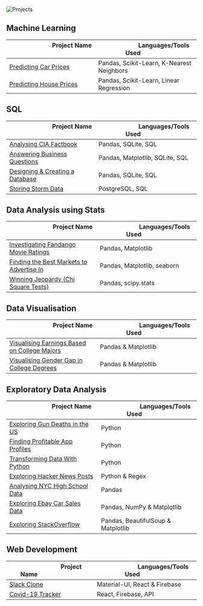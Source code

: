 ![Projects](portfolio.png)

## Machine Learning

| &nbsp; &nbsp; &nbsp; &nbsp; &nbsp; &nbsp; &nbsp; &nbsp; &nbsp; &nbsp; &nbsp; &nbsp; &nbsp; Project Name &nbsp; &nbsp; &nbsp; &nbsp; &nbsp; &nbsp; &nbsp; &nbsp; &nbsp; &nbsp; &nbsp; &nbsp; &nbsp;| &nbsp; &nbsp; &nbsp; &nbsp; &nbsp; &nbsp; &nbsp; &nbsp; &nbsp; &nbsp; &nbsp; Languages/Tools Used &nbsp; &nbsp; &nbsp; &nbsp; &nbsp; &nbsp; &nbsp; &nbsp;|
|-|-|
[Predicting Car Prices](Predicting%20Car%20Prices)| Pandas, Scikit-Learn, K-Nearest Neighbors
[Predicting House Prices](Predicting%20House%20Prices)| Pandas, Scikit-Learn, Linear Regression

## SQL

| &nbsp; &nbsp; &nbsp; &nbsp; &nbsp; &nbsp; &nbsp; &nbsp; &nbsp; &nbsp; &nbsp; &nbsp; &nbsp; Project Name &nbsp; &nbsp; &nbsp; &nbsp; &nbsp; &nbsp; &nbsp; &nbsp; &nbsp; &nbsp; &nbsp; &nbsp; &nbsp;| &nbsp; &nbsp; &nbsp; &nbsp; &nbsp; &nbsp; &nbsp; &nbsp; &nbsp; &nbsp; &nbsp; Languages/Tools Used &nbsp; &nbsp; &nbsp; &nbsp; &nbsp; &nbsp; &nbsp; &nbsp;|
|-|-|
[Analysing CIA Factbook](Analysing%20CIA%20Factbook)| Pandas, SQLite, SQL
[Answering Business Questions](Answering%20Business%20Questions)| Pandas, Matplotlib, SQLite, SQL
[Designing & Creating a Database](Designing%20&%20Creating%20a%20Database)|Pandas, SQLite, SQL
[Storing Storm Data](Storing%20Storm%20Data)| PostgreSQL, SQL

## Data Analysis using Stats

| &nbsp; &nbsp; &nbsp; &nbsp; &nbsp; &nbsp; &nbsp; &nbsp; &nbsp; &nbsp; &nbsp; &nbsp; &nbsp; Project Name &nbsp; &nbsp; &nbsp; &nbsp; &nbsp; &nbsp; &nbsp; &nbsp; &nbsp; &nbsp; &nbsp; &nbsp; &nbsp;| &nbsp; &nbsp; &nbsp; &nbsp; &nbsp; &nbsp; &nbsp; &nbsp; &nbsp; &nbsp; &nbsp; Languages/Tools Used &nbsp; &nbsp; &nbsp; &nbsp; &nbsp; &nbsp; &nbsp; &nbsp;|
|-|-|
[Investigating Fandango Movie Ratings](Investigating%20Fandango%20Movie%20Ratings)|Pandas, Matplotlib
[Finding the Best Markets to Advertise In](Finding%20the%20Best%20Markets%20to%20Advertise%20In)|Pandas, Matplotlib, seaborn
[Winning Jeopardy (Chi Square Tests)](Winning%20Jeopardy%20(Chi%20SQuare%20Tests))| Pandas, scipy.stats

## Data Visualisation

| &nbsp; &nbsp; &nbsp; &nbsp; &nbsp; &nbsp; &nbsp; &nbsp; &nbsp; &nbsp; &nbsp; &nbsp; &nbsp; Project Name &nbsp; &nbsp; &nbsp; &nbsp; &nbsp; &nbsp; &nbsp; &nbsp; &nbsp; &nbsp; &nbsp; &nbsp; &nbsp;| &nbsp; &nbsp; &nbsp; &nbsp; &nbsp; &nbsp; &nbsp; &nbsp; &nbsp; &nbsp; &nbsp; Languages/Tools Used &nbsp; &nbsp; &nbsp; &nbsp; &nbsp; &nbsp; &nbsp; &nbsp;|
|-|-|
[Visualising Earnings Based on College Majors](Visualising%20Earnings%20Based%20on%20College%20Majors)| Pandas & Matplotlib
[Visualising Gender Gap in College Degrees](Visualising%20Gender%20Gap%20in%20College%20Degrees)|Pandas & Matplotlib

## Exploratory Data Analysis

| &nbsp; &nbsp; &nbsp; &nbsp; &nbsp; &nbsp; &nbsp; &nbsp; &nbsp; &nbsp; &nbsp; &nbsp; &nbsp; Project Name &nbsp; &nbsp; &nbsp; &nbsp; &nbsp; &nbsp; &nbsp; &nbsp; &nbsp; &nbsp; &nbsp; &nbsp; &nbsp;| &nbsp; &nbsp; &nbsp; &nbsp; &nbsp; &nbsp; &nbsp; &nbsp; &nbsp; &nbsp; &nbsp; Languages/Tools Used &nbsp; &nbsp; &nbsp; &nbsp; &nbsp; &nbsp; &nbsp; &nbsp;|
|-|-|
[Exploring Gun Deaths in the US](Exploring%20Gun%20Deaths%20in%20the%20US/)|Python
[Finding Profitable App Profiles](Finding%20Profitable%20App%20Profiles%20for%20App%20Store%20&%20Google%20Play%20Store)|Python
[Transforming Data With Python](Transforming%20Data%20With%20Python/)|Python
[Exploring Hacker News Posts](Exploring%20Hacker%20News%20Posts)|Python & Regex
[Analysing NYC High School Data](Analysing%20NYC%20High%20School%20Data)|Pandas
[Exploring Ebay Car Sales Data](Exploring%20Ebay%20Car%20Sales%20Data)|Pandas, NumPy & Matplotlib
[Exploring StackOverflow](Exploring%20StackOverflow)|Pandas, BeautifulSoup & Matplotlib

## Web Development

| &nbsp; &nbsp; &nbsp; &nbsp; &nbsp; &nbsp; &nbsp; &nbsp; &nbsp; &nbsp; &nbsp; &nbsp; &nbsp; Project Name &nbsp; &nbsp; &nbsp; &nbsp; &nbsp; &nbsp; &nbsp; &nbsp; &nbsp; &nbsp; &nbsp; &nbsp; &nbsp;| &nbsp; &nbsp; &nbsp; &nbsp; &nbsp; &nbsp; &nbsp; &nbsp; &nbsp; &nbsp; &nbsp; Languages/Tools Used &nbsp; &nbsp; &nbsp; &nbsp; &nbsp; &nbsp; &nbsp; &nbsp;|
|-|-|
[Slack Clone](http://slack-clone-111220.web.app/)| Material-UI, React & Firebase
[Covid-19 Tracker](http://covid19-tracker-171220.web.app/)| React, Firebase, API
